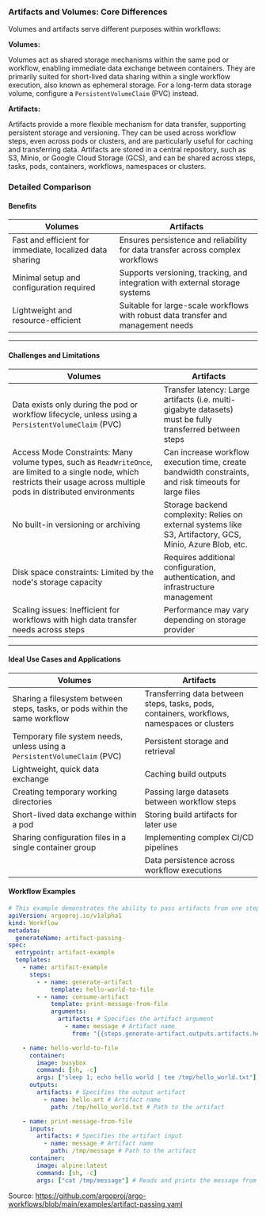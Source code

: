 ### Artifacts and Volumes: Core Differences

Volumes and artifacts serve different purposes within workflows:

**Volumes:**

Volumes act as shared storage mechanisms within the same pod or workflow, enabling immediate data exchange between containers. They are primarily suited for short-lived data sharing within a single workflow execution, also known as ephemeral storage. For a long-term data storage volume, configure a `PersistentVolumeClaim` (PVC) instead.

**Artifacts:**

Artifacts provide a more flexible mechanism for data transfer, supporting persistent storage and versioning. They can be used across workflow steps, even across pods or clusters, and are particularly useful for caching and transferring data. Artifacts are stored in a central repository, such as S3, Minio, or Google Cloud Storage (GCS), and can be shared across steps, tasks, pods, containers, workflows, namespaces or clusters.

### Detailed Comparison

#### Benefits

| **Volumes**                                              | **Artifacts**                                                                     |
| -------------------------------------------------------- | --------------------------------------------------------------------------------- |
| Fast and efficient for immediate, localized data sharing | Ensures persistence and reliability for data transfer across complex workflows    |
| Minimal setup and configuration required                 | Supports versioning, tracking, and integration with external storage systems      |
| Lightweight and resource-efficient                       | Suitable for large-scale workflows with robust data transfer and management needs |

---

#### Challenges and Limitations

| **Volumes**                                                                                                                                                                     | **Artifacts**                                                                                             |
| ------------------------------------------------------------------------------------------------------------------------------------------------------------------------------- | --------------------------------------------------------------------------------------------------------- |
| Data exists only during the pod or workflow lifecycle, unless using a `PersistentVolumeClaim` (PVC)                                                                             | Transfer latency: Large artifacts (i.e. multi-gigabyte datasets) must be fully transferred between steps  |
| Access Mode Constraints: Many volume types, such as `ReadWriteOnce`, are limited to a single node, which restricts their usage across multiple pods in distributed environments | Can increase workflow execution time, create bandwidth constraints, and risk timeouts for large files     |
| No built-in versioning or archiving                                                                                                                                             | Storage backend complexity: Relies on external systems like S3, Artifactory, GCS, Minio, Azure Blob, etc. |
| Disk space constraints: Limited by the node's storage capacity                                                                                                                  | Requires additional configuration, authentication, and infrastructure management                          |
| Scaling issues: Inefficient for workflows with high data transfer needs across steps                                                                                            | Performance may vary depending on storage provider                                                        |

---

#### Ideal Use Cases and Applications

| **Volumes**                                                                 | **Artifacts**                                                                               |
| --------------------------------------------------------------------------- | ------------------------------------------------------------------------------------------- |
| Sharing a filesystem between steps, tasks, or pods within the same workflow | Transferring data between steps, tasks, pods, containers, workflows, namespaces or clusters |
| Temporary file system needs, unless using a `PersistentVolumeClaim` (PVC)   | Persistent storage and retrieval                                                            |
| Lightweight, quick data exchange                                            | Caching build outputs                                                                       |
| Creating temporary working directories                                      | Passing large datasets between workflow steps                                               |
| Short-lived data exchange within a pod                                      | Storing build artifacts for later use                                                       |
| Sharing configuration files in a single container group                     | Implementing complex CI/CD pipelines                                                        |
|                                                                             | Data persistence across workflow executions                                                 |

#### Workflow Examples

```yaml
# This example demonstrates the ability to pass artifacts from one step to the next.
apiVersion: argoproj.io/v1alpha1
kind: Workflow
metadata:
  generateName: artifact-passing-
spec:
  entrypoint: artifact-example
  templates:
    - name: artifact-example
      steps:
        - - name: generate-artifact
            template: hello-world-to-file
        - - name: consume-artifact
            template: print-message-from-file
            arguments:
              artifacts: # Specifies the artifact argument
                - name: message # Artifact name
                  from: "{{steps.generate-artifact.outputs.artifacts.hello-art}}" # Path to the artifact, using the output artifact name from the previous step

    - name: hello-world-to-file
      container:
        image: busybox
        command: [sh, -c]
        args: ["sleep 1; echo hello world | tee /tmp/hello_world.txt"] # Writes hello world to /tmp/hello_world.txt
      outputs:
        artifacts: # Specifies the output artifact
          - name: hello-art # Artifact name
            path: /tmp/hello_world.txt # Path to the artifact

    - name: print-message-from-file
      inputs:
        artifacts: # Specifies the artifact input
          - name: message # Artifact name
            path: /tmp/message # Path to the artifact
      container:
        image: alpine:latest
        command: [sh, -c]
        args: ["cat /tmp/message"] # Reads and prints the message from the artifact
```

Source: https://github.com/argoproj/argo-workflows/blob/main/examples/artifact-passing.yaml
